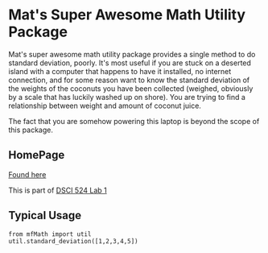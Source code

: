 
# Mat's Super Awesome Math Utility Package 

Mat's super awesome math utility package provides a single method to do standard deviation, poorly.  It's most useful if you are stuck on a deserted island with a computer that happens to have it installed, no internet connection, and for some reason want to know the standard deviation of the weights of the coconuts you have been collected (weighed, obviously by a scale that has luckily washed up on shore).  You are trying to find a relationship between weight and amount of coconut juice.

The fact that you are somehow powering this laptop is beyond the scope of this package.

## HomePage

[Found here](https://github.ubc.ca/mat4nier/DSCI_524_lab1_python)

This is part of [DSCI 524 Lab 1](https://github.ubc.ca/ubc-mds-2016/DSCI_524_lab1_fournier_mathew)

## Typical Usage

```
from mfMath import util 
util.standard_deviation([1,2,3,4,5])
```